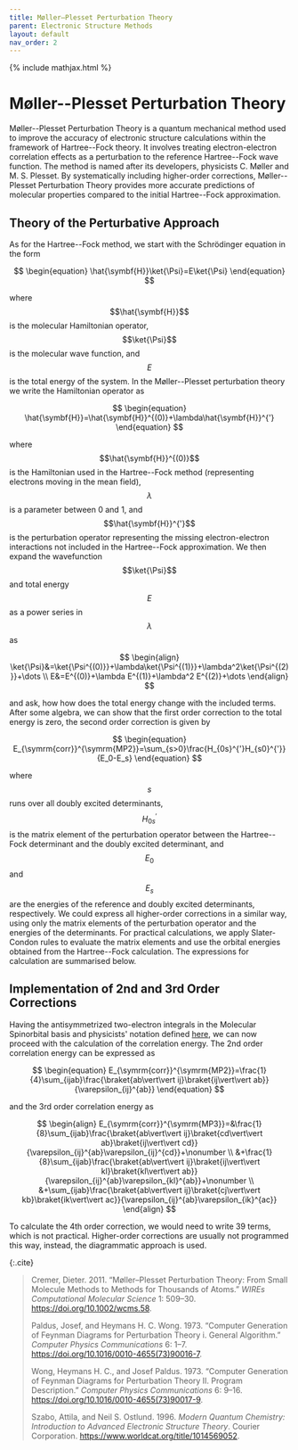 ```yaml
---
title: Møller–Plesset Perturbation Theory
parent: Electronic Structure Methods
layout: default
nav_order: 2
---
```

{% include mathjax.html %}

# Møller--Plesset Perturbation Theory<!--\label{sec:moller_plesset_perturbation_theory}-->

Møller--Plesset Perturbation Theory is a quantum mechanical method used to improve the accuracy of electronic structure calculations within the framework of Hartree--Fock theory. It involves treating electron-electron correlation effects as a perturbation to the reference Hartree--Fock wave function. The method is named after its developers, physicists C. Møller and M. S. Plesset. By systematically including higher-order corrections, Møller--Plesset Perturbation Theory provides more accurate predictions of molecular properties compared to the initial Hartree--Fock approximation.

## Theory of the Perturbative Approach

As for the Hartree--Fock method, we start with the Schrödinger equation in the form

$$
\begin{equation}
\hat{\symbf{H}}\ket{\Psi}=E\ket{\Psi}
\end{equation}
$$

where $$\hat{\symbf{H}}$$ is the molecular Hamiltonian operator, $$\ket{\Psi}$$ is the molecular wave function, and $$E$$ is the total energy of the system. In the Møller--Plesset perturbation theory we write the Hamiltonian operator as

$$
\begin{equation}
\hat{\symbf{H}}=\hat{\symbf{H}}^{(0)}+\lambda\hat{\symbf{H}}^{'}
\end{equation}
$$

where $$\hat{\symbf{H}}^{(0)}$$ is the Hamiltonian used in the Hartree--Fock method (representing electrons moving in the mean field), $$\lambda$$ is a parameter between 0 and 1, and $$\hat{\symbf{H}}^{'}$$ is the perturbation operator representing the missing electron-electron interactions not included in the Hartree--Fock approximation. We then expand the wavefunction $$\ket{\Psi}$$ and total energy $$E$$ as a power series in $$\lambda$$ as

$$
\begin{align}
\ket{\Psi}&=\ket{\Psi^{(0)}}+\lambda\ket{\Psi^{(1)}}+\lambda^2\ket{\Psi^{(2)}}+\dots \\
E&=E^{(0)}+\lambda E^{(1)}+\lambda^2 E^{(2)}+\dots
\end{align}
$$

and ask, how how does the total energy change with the included terms. After some algebra, we can show that the first order correction to the total energy is zero, the second order correction is given by

$$
\begin{equation}
E_{\symrm{corr}}^{\symrm{MP2}}=\sum_{s>0}\frac{H_{0s}^{'}H_{s0}^{'}}{E_0-E_s}
\end{equation}
$$

where $$s$$ runs over all doubly excited determinants, $$H_{0s}^{'}$$ is the matrix element of the perturbation operator between the Hartree--Fock determinant and the doubly excited determinant, and $$E_0$$ and $$E_s$$ are the energies of the reference and doubly excited determinants, respectively.<!--\supercite{10.1002/wcms.58,1014569052}--> We could express all higher-order corrections in a similar way, using only the matrix elements of the perturbation operator and the energies of the determinants. For practical calculations, we apply Slater-Condon rules to evaluate the matrix elements and use the orbital energies obtained from the Hartree--Fock calculation. The expressions for calculation are summarised below.

## Implementation of 2nd and 3rd Order Corrections

Having the antisymmetrized two-electron integrals in the Molecular Spinorbital basis and physicists' notation defined [here](hartree_fock.html#integral-transforms-to-the-basis-of-molecular-spinorbitals)<!--in Section \ref{sec:integral_transform}-->, we can now proceed with the calculation of the correlation energy. The 2nd order correlation energy can be expressed as

$$
\begin{equation}
E_{\symrm{corr}}^{\symrm{MP2}}=\frac{1}{4}\sum_{ijab}\frac{\braket{ab\vert\vert ij}\braket{ij\vert\vert ab}}{\varepsilon_{ij}^{ab}}
\end{equation}
$$

and the 3rd order correlation energy as

$$
\begin{align}
E_{\symrm{corr}}^{\symrm{MP3}}=&\frac{1}{8}\sum_{ijab}\frac{\braket{ab\vert\vert ij}\braket{cd\vert\vert ab}\braket{ij\vert\vert cd}}{\varepsilon_{ij}^{ab}\varepsilon_{ij}^{cd}}+\nonumber \\
&+\frac{1}{8}\sum_{ijab}\frac{\braket{ab\vert\vert ij}\braket{ij\vert\vert kl}\braket{kl\vert\vert ab}}{\varepsilon_{ij}^{ab}\varepsilon_{kl}^{ab}}+\nonumber \\
&+\sum_{ijab}\frac{\braket{ab\vert\vert ij}\braket{cj\vert\vert kb}\braket{ik\vert\vert ac}}{\varepsilon_{ij}^{ab}\varepsilon_{ik}^{ac}}
\end{align}
$$

To calculate the 4th order correction, we would need to write 39 terms, which is not practical. Higher-order corrections are usually not programmed this way, instead, the diagrammatic approach is used.<!--\supercite{1014569052,10.1016/0010-4655!73!90016-7,10.1016/0010-4655!73!90017-9}-->

{:.cite}
> Cremer, Dieter. 2011. “Møller–Plesset Perturbation Theory: From Small Molecule Methods to Methods for Thousands of Atoms.” *WIREs Computational Molecular Science* 1: 509–30. <https://doi.org/10.1002/wcms.58>.
>
> Paldus, Josef, and Heymans H. C. Wong. 1973. “Computer Generation of Feynman Diagrams for Perturbation Theory i. General Algorithm.” *Computer Physics Communications* 6: 1–7. <https://doi.org/10.1016/0010-4655(73)90016-7>.
>
> Wong, Heymans H. C., and Josef Paldus. 1973. “Computer Generation of Feynman Diagrams for Perturbation Theory II. Program Description.” *Computer Physics Communications* 6: 9–16. <https://doi.org/10.1016/0010-4655(73)90017-9>.
>
> Szabo, Attila, and Neil S. Ostlund. 1996. *Modern Quantum Chemistry: Introduction to Advanced Electronic Structure Theory*. Courier Corporation. <https://www.worldcat.org/title/1014569052>.
>
